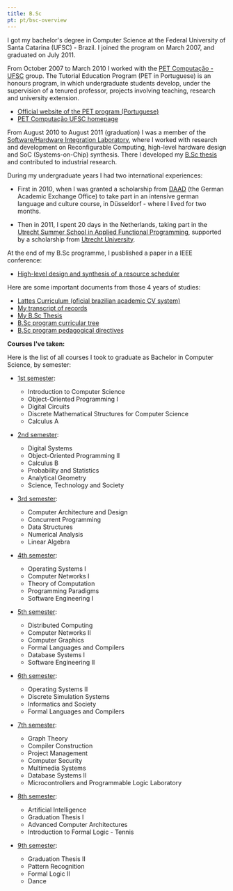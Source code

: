 ```yaml
---
title: B.Sc
pt: pt/bsc-overview
---
```


I got my bachelor's degree in Computer Science at the Federal University of Santa Catarina (UFSC) - Brazil.
I joined the program on March 2007, and graduated on July 2011.

From October 2007 to March 2010 I worked with the [PET Computação - UFSC][1] group.
The Tutorial Education Program (PET in Portuguese) is an honours program, in which undergraduate students develop,
under the supervision of a tenured professor, projects involving teaching, research and university extension.

  * [Official website of the PET program (Portuguese)][2]
  * [PET Computação UFSC homepage][3]

[1]: <http://pet.inf.ufsc.br/>
[2]: <http://portal.mec.gov.br/index.php?option=com_content&amp;task=view&amp;id=12223>
[3]: <http://pet.inf.ufsc.br/sobre>


From August 2010 to August 2011 (graduation) I was a member of the [Software/Hardware Integration Laboratory][4],
where I worked with research and development on Reconfigurable Computing, high-level hardware design and SoC (Systems-on-Chip) synthesis.
There I developed my [B.Sc thesis][5] and contributed to industrial research.

[4]: <http://www.lisha.ufsc.br>
[5]: </en/blog/ac/tcc>


During my undergraduate years I had two international experiences:

  * First in 2010, when I was granted a scholarship from [DAAD][6] (the German Academic Exchange Office)
    to take part in an intensive german language and culture course, in Düsseldorf - where I lived for two months.

  * Then in 2011, I spent 20 days in the Netherlands, taking part in the [Utrecht Summer School in Applied Functional Programming][7],
    supported by a scholarship from [Utrecht University][8].

[6]: <http://www.daad.de/en/index.html>
[7]: <http://www.cs.uu.nl/wiki/bin/view/USCS2011/WebHome>
[8]: <http://www.uu.nl/EN/Pages/default.aspx>


At the end of my B.Sc programme, I pusblished a paper in a IEEE conference:

  * [High-level design and synthesis of a resource scheduler](http://dx.doi.org/10.1109/ICECS.2011.6122379)

Here are some important documents from those 4 years of studies:

  * [Lattes Curriculum (oficial brazilian academic CV system)](http://buscatextual.cnpq.br/buscatextual/visualizacv.do?id=K4205460Y4)
  * [My transcript of records](http://constantijn.alvb.in/graduacao/disciplinas/historico_escolar.pdf)
  * [My B.Sc Thesis](http://constantijn.alvb.in/graduacao/tcc.pdf)
  * [B.Sc program curricular tree](/files/other/2009-03_arvore_curricular.pdf)
  * [B.Sc program pedagogical directives](/files/other/2009-03_plano_pedagogico_cco-2007.pdf)


**Courses I've taken:**

Here is the list of all courses I took to graduate as Bachelor in Computer Science, by semester:

  * [1st semester](/en/bsc/cs1.html):
      + Introduction to Computer Science
      + Object-Oriented Programming I
      + Digital Circuits
      + Discrete Mathematical Structures for Computer Science
      + Calculus A

  * [2nd semester](/en/bsc/cs2.html):
      + Digital Systems
      + Object-Oriented Programming II
      + Calculus B
      + Probability and Statistics
      + Analytical Geometry
      + Science, Technology and Society

  * [3rd semester](/en/bsc/cs3.html):
      + Computer Architecture and Design
      + Concurrent Programming
      + Data Structures
      + Numerical Analysis
      + Linear Algebra

  * [4th semester](/en/bsc/cs4.html):
      + Operating Systems I
      + Computer Networks I
      + Theory of Computation
      + Programming Paradigms
      + Software Engineering I

  * [5th semester](/en/bsc/cs5.html):
      + Distributed Computing
      + Computer Networks II
      + Computer Graphics
      + Formal Languages and Compilers
      + Database Systems I
      + Software Engineering II

  * [6th semester](/en/bsc/cs6.html):
      + Operating Systems II
      + Discrete Simulation Systems
      + Informatics and Society
      + Formal Languages and Compilers

  * [7th semester](/en/bsc/cs7.html):
      + Graph Theory
      + Compiler Construction
      + Project Management
      + Computer Security
      + Multimedia Systems
      + Database Systems II
      + Microcontrollers and Programmable Logic Laboratory

  * [8th semester](/en/bsc/cs8.html):
      + Artificial Intelligence
      + Graduation Thesis I
      + Advanced Computer Architectures
      + Introduction to Formal Logic - Tennis

  * [9th semester](/en/bsc/cs9.html):
      + Graduation Thesis II
      + Pattern Recognition
      + Formal Logic II
      + Dance

